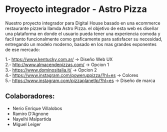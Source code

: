 # Proyecto integrador - Astro Pizza

Nuestro proyecto integrador para Digital House basado en una ecommerce restaurante pizzeria llamda Astro Pizza. el objetivo de esta web es diseñar una plataforma en donde el usuario pueda tener una experiencia comoda y facil tanto funcionalmente como graficamente para satisfacer su necesidad, entregando un modelo moderno, basado en los mas grandes exponentes de ese mercado: 

1.- https://www.kentucky.com.ar/ -> Diseño Web UX <br>
2.- http://www.almacendepizzas.com/ -> Opcion 1 <br>
3.- https://www.dominositalia.it/ -> Opcion 2<br>
4.- https://www.instagram.com/poweruppizza/?hl=es -> Colores <br>
5.- https://www.instagram.com/pizzaplanetlp/?hl=es -> Diseño de marca <br>

## Colaboradores: 

* Nerio Enrique Villalobos
* Ramiro D'Agnone
* Nayelhi Malpartida
* Miguel Leiger
